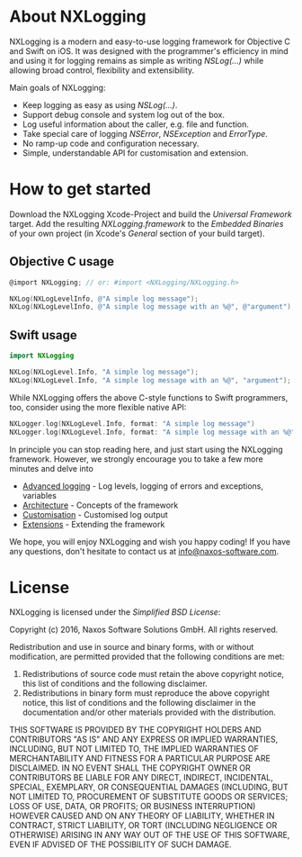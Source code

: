About NXLogging
===============

NXLogging is a modern and easy-to-use logging framework for Objective C and Swift on iOS. It was designed with the programmer's efficiency in mind and using it for logging remains as simple as writing _NSLog(...)_ while allowing broad control, flexibility and extensibility.

Main goals of NXLogging:

- Keep logging as easy as using _NSLog(...)_.
- Support debug console and system log out of the box.
- Log useful information about the caller, e.g. file and function.
- Take special care of logging _NSError_, _NSException_ and _ErrorType_.
- No ramp-up code and configuration necessary.
- Simple, understandable API for customisation and extension.

How to get started
==================

Download the NXLogging Xcode-Project and build the _Universal Framework_ target. Add the resulting _NXLogging.framework_ to the _Embedded Binaries_ of your own project (in Xcode's _General_ section of your build target).

Objective C usage
-----------------

```objectivec
@import NXLogging; // or: #import <NXLogging/NXLogging.h>
```

```objectivec
NXLog(NXLogLevelInfo, @"A simple log message");
NXLog(NXLogLevelInfo, @"A simple log message with an %@", @"argument");
```

Swift usage
-----------

```swift
import NXLogging
```

```swift
NXLog(NXLogLevel.Info, "A simple log message");
NXLog(NXLogLevel.Info, "A simple log message with an %@", "argument");
```

While NXLogging offers the above C-style functions to Swift programmers, too, consider using the more flexible native API:

```swift
NXLogger.log(NXLogLevel.Info, format: "A simple log message")
NXLogger.log(NXLogLevel.Info, format: "A simple log message with an %@", "argument")
```

In principle you can stop reading here, and just start using the NXLogging framework. However, we strongly encourage you to take a few more minutes and delve into

- [Advanced logging](Documentation/Advanced_Logging.md) - Log levels, logging of errors and exceptions, variables
- [Architecture](Documentation/Architecture.md) - Concepts of the framework
- [Customisation](Documentation/Customisation.md) - Customised log output
- [Extensions](Documentation/Extensions.md) - Extending the framework

We hope, you will enjoy NXLogging and wish you happy coding! If you have any questions, don't hesitate to contact us at <info@naxos-software.com>.

License
=======

NXLogging is licensed under the _Simplified BSD License_:

Copyright (c) 2016, Naxos Software Solutions GmbH.
All rights reserved.

Redistribution and use in source and binary forms, with or without
modification, are permitted provided that the following conditions are met:

1. Redistributions of source code must retain the above copyright notice, this
   list of conditions and the following disclaimer.
2. Redistributions in binary form must reproduce the above copyright notice,
   this list of conditions and the following disclaimer in the documentation
   and/or other materials provided with the distribution.

THIS SOFTWARE IS PROVIDED BY THE COPYRIGHT HOLDERS AND CONTRIBUTORS "AS IS" AND
ANY EXPRESS OR IMPLIED WARRANTIES, INCLUDING, BUT NOT LIMITED TO, THE IMPLIED
WARRANTIES OF MERCHANTABILITY AND FITNESS FOR A PARTICULAR PURPOSE ARE
DISCLAIMED. IN NO EVENT SHALL THE COPYRIGHT OWNER OR CONTRIBUTORS BE LIABLE FOR
ANY DIRECT, INDIRECT, INCIDENTAL, SPECIAL, EXEMPLARY, OR CONSEQUENTIAL DAMAGES
(INCLUDING, BUT NOT LIMITED TO, PROCUREMENT OF SUBSTITUTE GOODS OR SERVICES;
LOSS OF USE, DATA, OR PROFITS; OR BUSINESS INTERRUPTION) HOWEVER CAUSED AND
ON ANY THEORY OF LIABILITY, WHETHER IN CONTRACT, STRICT LIABILITY, OR TORT
(INCLUDING NEGLIGENCE OR OTHERWISE) ARISING IN ANY WAY OUT OF THE USE OF THIS
SOFTWARE, EVEN IF ADVISED OF THE POSSIBILITY OF SUCH DAMAGE.
